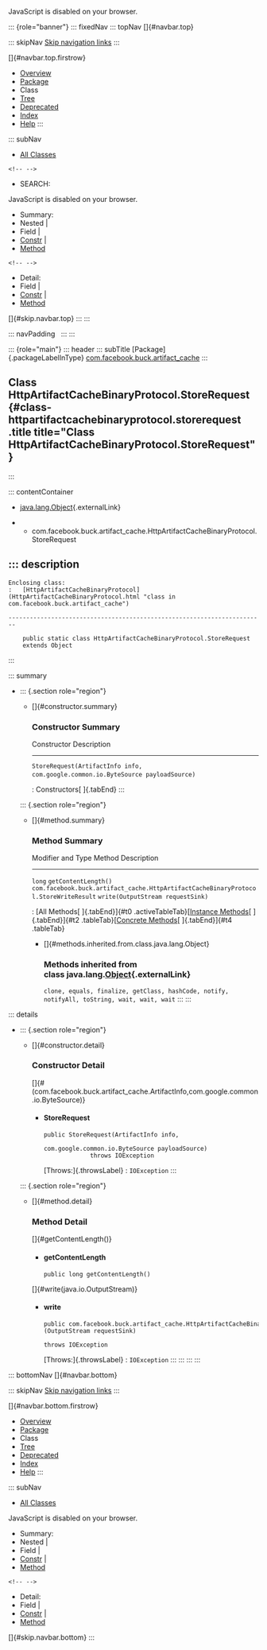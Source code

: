<div>

JavaScript is disabled on your browser.

</div>

::: {role="banner"}
::: fixedNav
::: topNav
[]{#navbar.top}

::: skipNav
[Skip navigation links](#skip.navbar.top "Skip navigation links")
:::

[]{#navbar.top.firstrow}

-   [Overview](../../../../index.html)
-   [Package](package-summary.html)
-   Class
-   [Tree](package-tree.html)
-   [Deprecated](../../../../deprecated-list.html)
-   [Index](../../../../index-all.html)
-   [Help](../../../../help-doc.html)
:::

::: subNav
-   [All Classes](../../../../allclasses.html)

```{=html}
<!-- -->
```
-   SEARCH:

<div>

<div>

JavaScript is disabled on your browser.

</div>

</div>

<div>

-   Summary: 
-   Nested \| 
-   Field \| 
-   [Constr](#constructor.summary) \| 
-   [Method](#method.summary)

```{=html}
<!-- -->
```
-   Detail: 
-   Field \| 
-   [Constr](#constructor.detail) \| 
-   [Method](#method.detail)

</div>

[]{#skip.navbar.top}
:::
:::

::: navPadding
 
:::
:::

::: {role="main"}
::: header
::: subTitle
[Package]{.packageLabelInType} [com.facebook.buck.artifact_cache](package-summary.html)
:::

## Class HttpArtifactCacheBinaryProtocol.StoreRequest {#class-httpartifactcachebinaryprotocol.storerequest .title title="Class HttpArtifactCacheBinaryProtocol.StoreRequest"}
:::

::: contentContainer
-   [java.lang.Object](http://docs.oracle.com/javase/7/docs/api/java/lang/Object.html?is-external=true "class or interface in java.lang"){.externalLink}

-   -   com.facebook.buck.artifact_cache.HttpArtifactCacheBinaryProtocol.StoreRequest

::: description
-   

    Enclosing class:
    :   [HttpArtifactCacheBinaryProtocol](HttpArtifactCacheBinaryProtocol.html "class in com.facebook.buck.artifact_cache")

    ------------------------------------------------------------------------

        public static class HttpArtifactCacheBinaryProtocol.StoreRequest
        extends Object
:::

::: summary
-   ::: {.section role="region"}
    -   []{#constructor.summary}

        ### Constructor Summary

          Constructor                                                                                    Description
          ---------------------------------------------------------------------------------------------- -------------
          `StoreRequest​(ArtifactInfo info,             com.google.common.io.ByteSource payloadSource)`    

          : Constructors[ ]{.tabEnd}
    :::

    ::: {.section role="region"}
    -   []{#method.summary}

        ### Method Summary

          Modifier and Type                                                                     Method                              Description
          ------------------------------------------------------------------------------------- ----------------------------------- -------------
          `long`                                                                                `getContentLength()`                 
          `com.facebook.buck.artifact_cache.HttpArtifactCacheBinaryProtocol.StoreWriteResult`   `write​(OutputStream requestSink)`    

          : [All Methods[ ]{.tabEnd}]{#t0 .activeTableTab}[[Instance
          Methods](javascript:show(2);)[ ]{.tabEnd}]{#t2
          .tableTab}[[Concrete
          Methods](javascript:show(8);)[ ]{.tabEnd}]{#t4 .tableTab}

        -   []{#methods.inherited.from.class.java.lang.Object}

            ### Methods inherited from class java.lang.[Object](http://docs.oracle.com/javase/7/docs/api/java/lang/Object.html?is-external=true "class or interface in java.lang"){.externalLink}

            `clone, equals, finalize, getClass, hashCode, notify, notifyAll, toString, wait, wait, wait`
    :::
:::

::: details
-   ::: {.section role="region"}
    -   []{#constructor.detail}

        ### Constructor Detail

        []{#<init>(com.facebook.buck.artifact_cache.ArtifactInfo,com.google.common.io.ByteSource)}

        -   #### StoreRequest

                public StoreRequest​(ArtifactInfo info,
                                    com.google.common.io.ByteSource payloadSource)
                             throws IOException

            [Throws:]{.throwsLabel}
            :   `IOException`
    :::

    ::: {.section role="region"}
    -   []{#method.detail}

        ### Method Detail

        []{#getContentLength()}

        -   #### getContentLength

            ``` methodSignature
            public long getContentLength()
            ```

        []{#write(java.io.OutputStream)}

        -   #### write

            ``` methodSignature
            public com.facebook.buck.artifact_cache.HttpArtifactCacheBinaryProtocol.StoreWriteResult write​(OutputStream requestSink)
                                                                                                    throws IOException
            ```

            [Throws:]{.throwsLabel}
            :   `IOException`
    :::
:::
:::
:::

::: bottomNav
[]{#navbar.bottom}

::: skipNav
[Skip navigation links](#skip.navbar.bottom "Skip navigation links")
:::

[]{#navbar.bottom.firstrow}

-   [Overview](../../../../index.html)
-   [Package](package-summary.html)
-   Class
-   [Tree](package-tree.html)
-   [Deprecated](../../../../deprecated-list.html)
-   [Index](../../../../index-all.html)
-   [Help](../../../../help-doc.html)
:::

::: subNav
-   [All Classes](../../../../allclasses.html)

<div>

<div>

JavaScript is disabled on your browser.

</div>

</div>

<div>

-   Summary: 
-   Nested \| 
-   Field \| 
-   [Constr](#constructor.summary) \| 
-   [Method](#method.summary)

```{=html}
<!-- -->
```
-   Detail: 
-   Field \| 
-   [Constr](#constructor.detail) \| 
-   [Method](#method.detail)

</div>

[]{#skip.navbar.bottom}
:::
